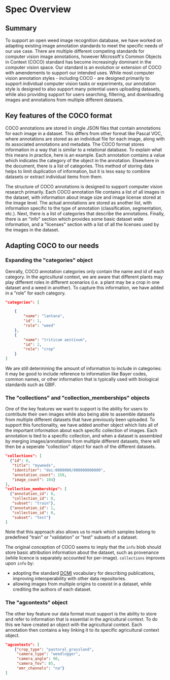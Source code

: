 # Spec Overview

## Summary

To support an open weed image recognition database, we have worked on adapting existing image annotation standards to meet the specific needs of our use case. 
There are multiple different competing standards for computer vision image annotations, however Microsoft's Common Objects in Context (COCO) standard has become increasingly dominant in the computer vision space. 
Our standard is an evolution or extension of COCO with amendements to support our intended uses. 
While most computer vision annotation styles - including COCO - are designed primarily to support individual computer vision tasks or experiments, our annotation style is designed to also support many potential users uploading datasets, while also providing support for users searching, filtering, and downloading images and annotations from multiple different datasets. 

## Key features of the COCO format

COCO annotations are stored in single JSON files that contain annotations for each image in a dataset. 
This differs from other format like Pascal VOC, where annotations are stored as an individual file for each image, along with its associated annotations and metadata. 
The COCO format stores information in a way that is similar to a relational database. 
To explain what this means in practice, here is an example. 
Each annotation contains a value which indicates the category of the object in the annotation. 
Elsewhere in the document, there is a list of categories. 
This method of storing data helps to limit duplication of information, but it is less easy to combine datasets or extract individual items from them. 

The structure of COCO annotations is designed to support computer vision research primarily. 
Each COCO annotation file contains a list of all images in the dataset, with information about image size and image license stored at the image level. 
The actual annotations are stored as another list, with information specific to the type of annotation (classification, segmentation, etc.). 
Next, there is a list of categories that describe the annotations. 
Finally, there is an "info" section which provides some basic dataset wide information, and a "licenses" section with a list of all the licenses used by the images in the dataset.

## Adapting COCO to our needs

### Expanding the "categories" object

Genrally, COCO annotation categories only contain the name and id of each category. 
In the agricultural context, we are aware that different plants may play different roles in different scenarios (i.e. a plant may be a crop in one dataset and a weed in another). 
To capture this information, we have added in a "role" for each category.

```json
"categories": [

    {
        "name": "lantana",
        "id": 1,
        "role": "weed"
    },
    {
        "name": "triticum aestivum",
        "id": 2,
        "role": "crop"
    }
]
```

We are still determining the amount of information to include in categories: it may be good to include reference to information like Bayer codes, common names, or other information that is typically used with biological standards such as GBIF.

### The "collections" and "collection_memberships" objects

One of the key features we want to support is the ability for users to contribute their own images while also being able to assemble datasets from multiple different datasets that have previously been uploaded. 
To support this functionality, we have added another object which lists all of the important information about each specific collection of images. 
Each annotation is tied to a specific collection, and when a dataset is assembled by merging images/annotations from multiple different datasets, there will then be a seperate "collection" object for each of the different datasets. 

```json
"collections": [
  {"id": 0,
   "title": "myweeds",
   "identifier": "doi:0000000/000000000000",
   "annotation_count": 158,
   "image_count": 104}
],
"collection_memberships": [
  {"annotation_id": 0,
   "collection_id": 0,
   "subset": "train"},
  {"annotation_id": 1,
   "collection_id": 0,
   "subset": "test"}
]
```

Note that this approach also allows us to mark which samples belong to predefined "train" or "validation" or "test" subsets of a dataset.

The original conception of COCO seems to imply that the `info` blob should store basic attribution information about the dataset, such as provenance (while licence is separately accounted for per-image). `collections` improves upon `info` by:
* adopting the standard [DCMI](https://www.dublincore.org/specifications/dublin-core/dcmi-terms/) vocabulary for describing publications, improving interoperability with other data repositories.
* allowing images from multiple origins to coexist in a dataset, while crediting the authors of each dataset.

### The "agcontexts" object

The other key feature our data format must support is the ability to store and refer to information that is essential in the agricultural context. 
To do this we have created an object with the agricultural context. 
Each annotation then contains a key linking it to its specific agricultural context object.

```json
"agcontexts": [
    {"crop_type": "pastoral_grassland",
     "camera_type": "weedlogger",
     "camera_angle": 90,
     "camera_fov": 85,
     "emr_channels": "na"}
]
```

